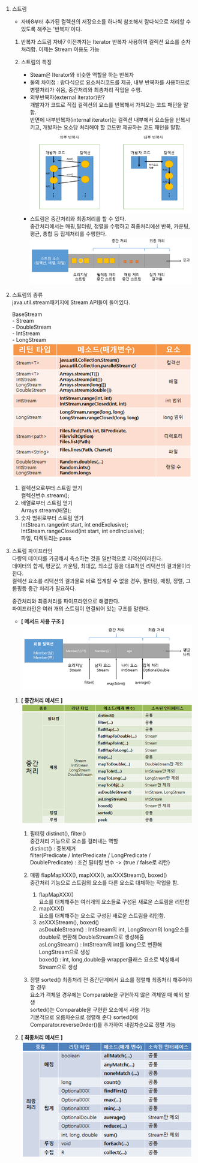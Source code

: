 1. 스트림
	- 자바8부터 추가된 컬렉션의 저장요소를 하나씩 참조해서 람다식으로 처리할 수 있도록 해주는 '반복자'이다.
	
	1) 반복자 스트림
		자바7 이전까지는 Iterator 반복자 사용하여 컬렉션 요소를 순차 처리함.
		이제는 Stream 이용도 가능
	2) 스트림의 특징
		- Steam은 Iterator와 비슷한 역할을 하는 반복자  
		- 둘의 차이점 : 람다식으로 요소처리코드를 제공, 내부 반복자를 사용하므로 병렬처리가 쉬움, 중간처리와 최총처리 작업을 수행.  
		
		* 외부반복자(external iterator)란?  
			개발자가 코드로 직접 컬렉션의 요소를 반복해서 가져오는 코드 패턴을 말함.  
			반면에 내부반복자(internal iterator)는 컬렉션 내부에서 요소들을 반복시키고, 개발자는 요소당 처리해야 할 코드만 제공하는 코드 패턴을 말함.  
			![stream_01](./img/stream_01.png)

		- 스트림은 중간처리와 최종처리를 할 수 있다.  
		  중간처리에서는 매핑,필터링, 정렬을 수행하고 최종처리에선 반복, 카운팅, 평균, 총합 등 집계처리를 수행한다.
		 			![stream_02](./img/stream_02.png)

2. 스트림의 종류  
	java.util.stream패키지에 Stream API들이 들어있다.  
	
	BaseStream  
		- Stream  
		- DoubleStream  
		- IntStream  
		- LongStream  
		![stream_03](./img/stream_03_스트림객체얻기메서드.png)  
		
	1) 컬렉션으로부터 스트림 얻기  
		컬렉션변수.stream();  
	2) 배열로부터 스트림 얻기  
		Arrays.stream(배열);  
	3) 숫자 범위로부터 스트림 얻기  
		IntStream.range(int start, int endExclusive);  
		IntStream.rangeClosed(int start, int endInclusive);  
	파일, 디렉토리는 pass  
3. 스트림 파이프라인  
	다량의 데이터를 가공해서 축소하는 것을 일반적으로 리덕션이라한다.  
	데이터의 합계, 평균값, 카운팅, 최대값, 최소값 등을 대표적인 리덕션의 결과물이라 한다.  
	컬렉션 요소를 리덕션의 결과물로 바로 집계할 수 없을 경우, 필터링, 매핑, 정렬, 그룹핑등 중간 처리가 필요하다.  
	
	중간처리와 최종처리를 파이프라인으로 해결한다.  
  	파이프라인은 여러 개의 스트림이 연결되어 있는 구조를 말한다.  
	- **[ 메서드 사용 구조 ]**  
		![stream_04](./img/stream_04.png)  

	1) **[ 중간처리 메서드 ]**  
		![stream_05](./img/stream_05_중간처리메서드.png)  
		
		1. 필터링 distinct(), filter()  
			중간처리 기능으로 요소를 걸러내는 역할  
			distinct() : 중복제거  
			filter(Predicate / InterPredicate / LongPredicate / DoublePredicate) : 조건 필터링 변수 -> {true / false로 리턴}  
		
		2. 매핑 flapMapXXX(), mapXXX(), asXXXStream(), boxed()  
			중간처리 기능으로 스트림의 요소를 다른 요소로 대체하는 작업을 함.  
		
			1) flapMapXXX()  
				요소를 대체해주는 여러개의 요소들로 구성된 새로운 스트림을 리턴함  
			2) mapXXX()  
				요소를 대체해주는 요소로 구성된 새로운 스트림을 리턴함.  
			3) asXXXStream(), boxed()  
				asDoubleStream() : IntStream의 int, LongStream의 long요소를 double로 변환해 DoubleStream으로 생성해줌  
				asLongStream() : IntStream의 int를 long으로 변환해 LongStream으로 생성  
				boxed() : int, long,double을 wrapper클래스 요소로 박싱해서 Stream으로 생성  
		3. 정렬 sorted()
			최종처리 전 중간단계에서 요소를 정렬해 최종처리 해주어야 할 경우  
			요소가 객체일 경우에는 Comparable을 구현하지 않은 객체일 때 예외 발생  
			sorted()는 Comparable을 구현한 요소에서 사용 가능  
			기본적으로 오름차순으로 정렬해 준다 sorted()에 Comparator.reverseOrder()를 추가하여 내림차순으로 정렬 가능  

	2) **[ 최종처리 메서드 ]**  
		![stream_05](./img/stream_06_최종처리메서드.png)  
